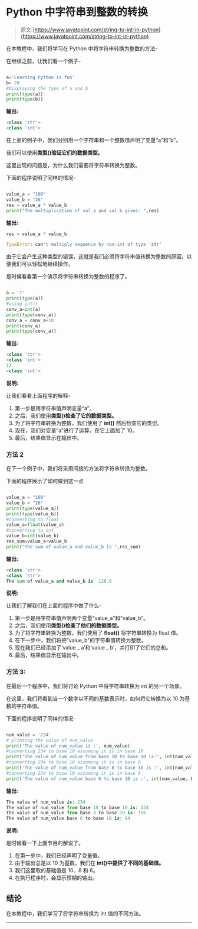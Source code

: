 # Python 中字符串到整数的转换

> 原文:[https://www.javatpoint.com/string-to-int-in-python](https://www.javatpoint.com/string-to-int-in-python)

在本教程中，我们将学习在 Python 中将字符串转换为整数的方法-

在继续之前，让我们看一个例子-

```py

a='Learning Python is fun'
b= 20
#Displaying the type of a and b
print(type(a))
print(type(b))

```

**输出:**

```py
<class 'str'>
<class 'int'>

```

在上面的例子中，我们分别用一个字符串和一个整数值声明了变量“a”和“b”。

我们可以使用**类型()验证它们的数据类型。**

这里出现的问题是，为什么我们需要将字符串转换为整数。

下面的程序说明了同样的情况-

```py

value_a = "100"
value_b = "26"
res = value_a * value_b
print("The multiplication of val_a and val_b gives: ",res)

```

**输出:**

```py
res = value_a * value_b

TypeError: can't multiply sequence by non-int of type 'str'

```

由于它会产生这种类型的错误，这就是我们必须将字符串值转换为整数的原因，以便我们可以轻松地继续操作。

是时候看看第一个演示将字符串转换为整数的程序了。

```py

a = '7'
print(type(a))
#using int()
conv_a=int(a)
print(type(conv_a))
conv_a = conv_a+10
print(conv_a)
print(type(conv_a))

```

**输出:**

```py
<class 'str'>
<class 'int'>
17
<class 'int'>

```

**说明:**

让我们看看上面程序的解释-

1.  第一步是用字符串值声明变量“a”。
2.  之后，我们使用**类型()检查了它的数据类型。**
3.  为了将字符串转换为整数，我们使用了 **int()** 然后检查它的类型。
4.  现在，我们对变量“a”进行了运算，在它上面加了 10。
5.  最后，结果值显示在输出中。

### 方法 2

在下一个例子中，我们将采用间接的方法将字符串转换为整数。

下面的程序展示了如何做到这一点

```py

value_a = "100"
value_b = "26"
print(type(value_a))
print(type(value_b))
#converting to float
value_a=float(value_a)
#converting to int
value_b=int(value_b)
res_sum=value_a+value_b
print("The sum of value_a and value_b is ",res_sum)

```

**输出:**

```py
<class 'str'>
<class 'str'>
The sum of value_a and value_b is  126.0

```

**说明:**

让我们了解我们在上面的程序中做了什么-

1.  第一步是用字符串值声明两个变量“value_a”和“value_b”。
2.  之后，我们使用**类型()检查了他们的数据类型。**
3.  为了将字符串转换为整数，我们使用了 **float()** 将字符串转换为 float 值。
4.  在下一步中，我们将把“value_b”的字符串值转换为整数。
5.  现在我们已经添加了‘value _ a’和‘value _ b’，并打印了它们的总和。
6.  最后，结果值显示在输出中。

### 方法 3:

在最后一个程序中，我们将讨论 Python 中将字符串转换为 int 的另一个场景。

在这里，我们将看到当一个数字以不同的基数表示时，如何将它转换为以 10 为基数的字符串值。

下面的程序说明了同样的情况-

```py

num_value = '234'
# printing the value of num_value
print('The value of num_value is :', num_value)
#converting 234 to base 10 assuming it is in base 10
print('The value of num_value from base 10 to base 10 is:', int(num_value))
#converting 234 to base 10 assuming it is in base 8
print('The value of num_value from base 8 to base 10 is :', int(num_value, base=8))
#converting 234 to base 10 assuming it is in base 6
print('The value of num_value base 6 to base 10 is :', int(num_value, base=6))

```

**输出:**

```py
The value of num_value is: 234
The value of num_value from base 10 to base 10 is: 234
The value of num_value from base 8 to base 10 is: 156
The value of num_value base 6 to base 10 is: 94

```

**说明:**

是时候看一下上面节目的解说了。

1.  在第一步中，我们已经声明了变量值。
2.  由于输出总是以 10 为基数，我们在 **int()中提供了不同的基础值。**
3.  我们这里取的基础值是 10、8 和 6。
4.  在执行程序时，会显示预期的输出。

## 结论

在本教程中，我们学习了将字符串转换为 int 值的不同方法。

* * *